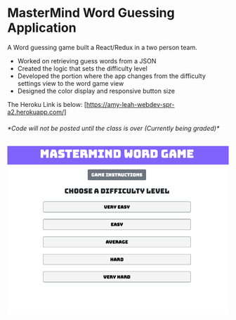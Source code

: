 <h1>MasterMind Word Guessing Application</h1>

A Word guessing game built a React/Redux in a two person team. 
* Worked on retrieving guess words from a JSON
* Created the logic that sets the difficulty level 
* Developed the portion where the app changes from the difficulty settings view to the word game view
* Designed the color display and responsive button size 

The Heroku Link is below: 
[https://amy-leah-webdev-spr-a2.herokuapp.com/]

<h6>*Code will not be posted until the class is over (Currently being graded)*</h6>

![Quiz Pic](quiz-pic.png) 
